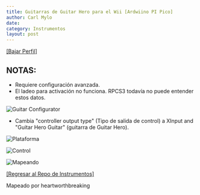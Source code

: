 ```yaml
---
title: Guitarras de Guitar Hero para el Wii [Ardwiino PI Pico]
author: Carl Mylo
date: 
category: Instrumentos
layout: post
---
```


[[Bajar Perfil]](https://github.com/hmxmilohax/rb3-pc/raw/main/instrument-repo/Wii%20Guitar%20Hero%20Les%20Paul%20%5BPi%20Pico%5D.7z)

## NOTAS:

* Requiere configuración avanzada.
* El ladeo para activación no funciona. RPCS3 todavía no puede entender estos datos.

![Guitar Configurator](https://raw.githubusercontent.com/hmxmilohax/rb3-pc/main/assets/images/instruments/picolpguitarconfigurator.png "Guitar Configurator")  

* Cambia "controller output type" (Tipo de salida de control) a XInput and "Guitar Hero Guitar" (guitarra de Guitar Hero).

![Plataforma](https://raw.githubusercontent.com/hmxmilohax/rb3-pc/main/assets/images/instruments/santroller.png "Plataforma") 

![Control](https://raw.githubusercontent.com/hmxmilohax/rb3-pc/main/assets/images/instruments/wiilpcontroller.png "Control") 

![Mapeando](https://raw.githubusercontent.com/hmxmilohax/rb3-pc/main/assets/images/instruments/picolpmapping.png "Mapeando") 

[[Regresar al Repo de Instrumentos]](https://hmxmilohax.github.io/rb3-pc/english/instrumentrepo/#instrument-list)



Mapeado por heartworthbreaking
